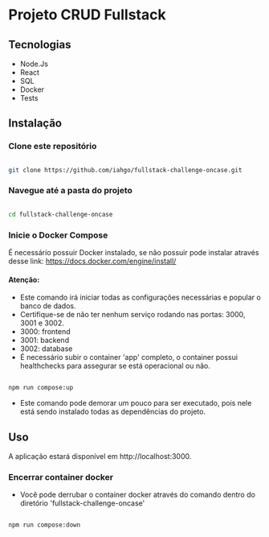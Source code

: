 # Projeto CRUD Fullstack




## Tecnologias 

- Node.Js
- React
- SQL
- Docker 
- Tests 

## Instalação
### Clone este repositório
  

```bash

git clone https://github.com/iahgo/fullstack-challenge-oncase.git

```

  

### Navegue até a pasta do projeto

  

```bash

cd fullstack-challenge-oncase

```

  

### Inicie o Docker Compose
É necessário possuir Docker instalado, se não possuir pode instalar através desse link: https://docs.docker.com/engine/install/
#### Atenção:
- Este comando irá iniciar todas as configurações necessárias e popular o banco de dados. 
- Certifique-se de não ter nenhum serviço rodando nas portas: 3000, 3001 e 3002. 
- 3000: frontend
- 3001: backend
- 3002: database
- É necessário subir o container 'app' completo, o container possui healthchecks para assegurar se está operacional ou não.
  

```bash

npm run compose:up

```

  
- Este comando pode demorar um pouco para ser executado, pois nele está sendo instalado todas as dependências do projeto.

  

## Uso

  

A aplicação estará disponível em http://localhost:3000.


### Encerrar container docker
- Você pode derrubar o container docker através do comando dentro do diretório 'fullstack-challenge-oncase'
 ```bash

npm run compose:down

```
